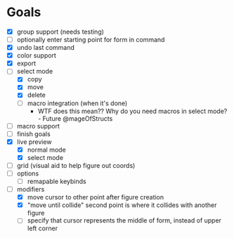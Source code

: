 # Goals

- [x] group support (needs testing)
- [ ] optionally enter starting point for form in command
- [x] undo last command
- [x] color support
- [x] export
- [ ] select mode
  - [x] copy
  - [x] move
  - [x] delete
  - [ ] macro integration (when it's done)
    - WTF does this mean?? Why do you need macros in select mode? - Future @mageOfStructs
- [ ] macro support
- [ ] finish goals
- [x] live preview
  - [x] normal mode
  - [x] select mode
- [ ] grid (visual aid to help figure out coords)
- [ ] options
  - [ ] remapable keybinds
- [ ] modifiers
  - [x] move cursor to other point after figure creation
  - [x] "move until collide" second point is where it collides with another figure
  - [ ] specify that cursor represents the middle of form, instead of upper left
        corner
